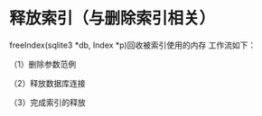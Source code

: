 # 释放索引（与删除索引相关）
   freeIndex(sqlite3 *db, Index *p)回收被索引使用的内存
工作流如下：

（1）删除参数范例

（2）释放数据库连接

（3）完成索引的释放
